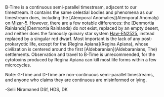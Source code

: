 B-Time is a continuous semi-parallel timestream, adjacent to our timestream. It contains the same celestial bodies and phenomena as our timestream does, including the [Atemporal Anomalies](Atemporal Anomaly) on [Mizar-5](Mizar-5). However, there are a few notable differences: the [Denmortia Rainlands](Denmortia Rainlands) do not exist, replaced by an empty desert, and neither does the famously quinary star system [Haw-EN2525](Haw-EN2525), instead replaced by a singular red dwarf. Most important is the lack of any post-prokaryotic life, except for the [Regina Apiana](Regina Apiana), whose civilization is centered around the first [Aldebaranian](Aldebaranians, The) settlements. Observation and travel to B-Time is unrecommended, for the cytotoxins produced by Regina Apiana can kill most life forms within a few microcycles.

Note: G-Time and D-Time are non-continuous semi-parallel timestreams, and anyone who claims they are continuous are misinformed or lying.

-Selii Niramaned DSf, HDS, DK
